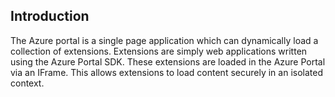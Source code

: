 
<a name="portalfxExtensionsArchitectureIntro"></a>
<!-- link to this document is [portalfx-extensions-architecture-intro.md]()
-->

## Introduction 

The Azure portal is a single page application which can dynamically load a collection of extensions. Extensions are simply web applications written using the Azure Portal SDK. These extensions are loaded in the Azure Portal via an IFrame. This allows extensions to load content securely in an isolated context.